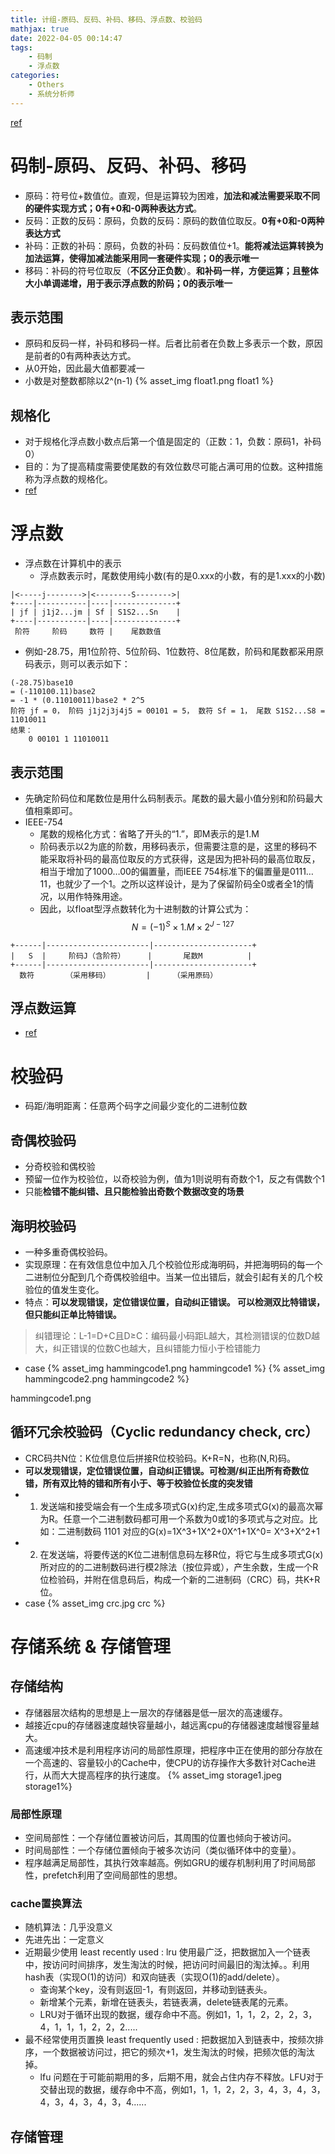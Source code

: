 ```yaml
---
title: 计组-原码、反码、补码、移码、浮点数、校验码
mathjax: true
date: 2022-04-05 00:14:47
tags:
    - 码制
    - 浮点数
categories:
    - Others
    - 系统分析师
---
```


[ref](https://piaodazhu.github.io/15-floating-point-number-basic/)

# 码制-原码、反码、补码、移码
- 原码：符号位+数值位。直观，但是运算较为困难，**加法和减法需要采取不同的硬件实现方式；0有+0和-0两种表达方式**。
- 反码：正数的反码：原码，负数的反码：原码的数值位取反。**0有+0和-0两种表达方式**
- 补码：正数的补码：原码，负数的补码：反码数值位+1。**能将减法运算转换为加法运算，使得加减法能采用同一套硬件实现；0的表示唯一**
- 移码：补码的符号位取反（**不区分正负数**）。**和补码一样，方便运算；且整体大小单调递增，用于表示浮点数的阶码；0的表示唯一**

<!-- more -->

## 表示范围
- 原码和反码一样，补码和移码一样。后者比前者在负数上多表示一个数，原因是前者的0有两种表达方式。
- 从0开始，因此最大值都要减一
- 小数是对整数都除以2^(n-1)
{% asset_img float1.png float1 %}

## 规格化
- 对于规格化浮点数小数点后第一个值是固定的（正数：1，负数：原码1，补码0）
- 目的：为了提高精度需要使尾数的有效位数尽可能占满可用的位数。这种措施称为浮点数的规格化。
- [ref](https://blog.csdn.net/qq_43855740/article/details/104721619)

# 浮点数
- 浮点数在计算机中的表示
    - 浮点数表示时，尾数使用纯小数(有的是0.xxx的小数，有的是1.xxx的小数)

```
|<-----j-------->|<--------S-------->|
+----|-----------|----|--------------+
| jf | j1j2...jm | Sf | S1S2...Sn    |
+----|-----------|----|--------------+
 阶符     阶码     数符 |    尾数数值
```
- 例如-28.75，用1位阶符、5位阶码、1位数符、8位尾数，阶码和尾数都采用原码表示，则可以表示如下：
```
(-28.75)base10 
= (-110100.11)base2
= -1 * (0.11010011)base2 * 2^5
阶符 jf = 0， 阶码 j1j2j3j4j5 = 00101 = 5， 数符 Sf = 1， 尾数 S1S2...S8 = 11010011
结果：
    0 00101 1 11010011
```

## 表示范围
- 先确定阶码位和尾数位是用什么码制表示。尾数的最大最小值分别和阶码最大值相乘即可。
- IEEE-754
    - 尾数的规格化方式：省略了开头的“1.”，即M表示的是1.M
    - 阶码表示以2为底的阶数，用移码表示，但需要注意的是，这里的移码不能采取将补码的最高位取反的方式获得，这是因为把补码的最高位取反，相当于增加了1000…00的偏置量，而IEEE 754标准下的偏置量是0111…11，也就少了一个1。之所以这样设计，是为了保留阶码全0或者全1的情况，以用作特殊用途。
    - 因此，以float型浮点数转化为十进制数的计算公式为：$$ N=(-1)^{S} \times 1.M \times 2^{J-127} $$

```
+------|-----------------------|----------------------+
|   S  |     阶码J（含阶符）     |       尾数M          |
+------|-----------------------|----------------------+
  数符       （采用移码）        |     （采用原码） 
```

## 浮点数运算
- [ref](https://piaodazhu.github.io/15-floating-point-number-basic/)

# 校验码
- 码距/海明距离：任意两个码字之间最少变化的二进制位数

## 奇偶校验码
- 分奇校验和偶校验
- 预留一位作为校验位，以奇校验为例，值为1则说明有奇数个1，反之有偶数个1
- 只能**检错不能纠错、且只能检验出奇数个数据改变的场景**

## 海明校验码
- 一种多重奇偶校验码。
- 实现原理：在有效信息位中加入几个校验位形成海明码，并把海明码的每一个二进制位分配到几个奇偶校验组中。当某一位出错后，就会引起有关的几个校验位的值发生变化。
- 特点：**可以发现错误，定位错误位置，自动纠正错误。 可以检测双比特错误，但只能纠正单比特错误。**
> 纠错理论：L-1=D+C且D≥C：编码最小码距L越大，其检测错误的位数D越大，纠正错误的位数C也越大，且纠错能力恒小于检错能力
>
- case
{% asset_img hammingcode1.png hammingcode1 %}
{% asset_img hammingcode2.png hammingcode2 %}

hammingcode1.png
## 循环冗余校验码（Cyclic redundancy check, crc）
- CRC码共N位：K位信息位后拼接R位校验码。K+R=N，也称(N,R)码。
- **可以发现错误，定位错误位置，自动纠正错误。可检测/纠正出所有奇数位错，所有双比特的错和所有小于、等于校验位长度的突发错**
- 1. 发送端和接受端会有一个生成多项式G(x)约定,生成多项式G(x)的最高次幂为R。任意一个二进制数码都可用一个系数为0或1的多项式与之对应。比如：二进制数码 1101 对应的G(x)=1X^3+1X^2+0X^1+1X^0= X^3+X^2+1
- 2. 在发送端，将要传送的K位二进制信息码左移R位，将它与生成多项式G(x)所对应的的二进制数码进行模2除法（按位异或），产生余数，生成一个R位检验码，并附在信息码后，构成一个新的二进制码（CRC）码，共K+R位。
- case
{% asset_img crc.jpg crc %}

# 存储系统 & 存储管理
## 存储结构
- 存储器层次结构的思想是上一层次的存储器是低一层次的高速缓存。
- 越接近cpu的存储器速度越快容量越小，越远离cpu的存储器速度越慢容量越大。
- 高速缓冲技术是利用程序访问的局部性原理，把程序中正在使用的部分存放在一个高速的、容量较小的Cache中，使CPU的访存操作大多数针对Cache进行，从而大大提高程序的执行速度。
{% asset_img storage1.jpeg storage1%}

### 局部性原理
- 空间局部性：一个存储位置被访问后，其周围的位置也倾向于被访问。
- 时间局部性：一个存储位置倾向于被多次访问（类似循环体中的变量）。
- 程序越满足局部性，其执行效率越高。例如GRU的缓存机制利用了时间局部性，prefetch利用了空间局部性的思想。

### cache置换算法
- 随机算法：几乎没意义
- 先进先出：一定意义
- 近期最少使用 least recently used : lru 使用最广泛，把数据加入一个链表中，按访问时间排序，发生淘汰的时候，把访问时间最旧的淘汰掉。。利用hash表（实现O(1)的访问）和双向链表（实现O(1)的add/delete）。
    - 查询某个key，没有则返回-1，有则返回，并移动到链表头。
    - 新增某个元素，新增在链表头，若链表满，delete链表尾的元素。
    - LRU对于循环出现的数据，缓存命中不高。例如1，1，1，2，2，2，3，4，1，1，1，2，2，2.....
- 最不经常使用页置换 least frequently used : 把数据加入到链表中，按频次排序，一个数据被访问过，把它的频次+1，发生淘汰的时候，把频次低的淘汰掉。
    - lfu 问题在于可能前期用的多，后期不用，就会占住内存不释放。LFU对于交替出现的数据，缓存命中不高，例如1，1，1，2，2，3，4，3，4，3，4，3，4，3，4，3，4......

## 存储管理


